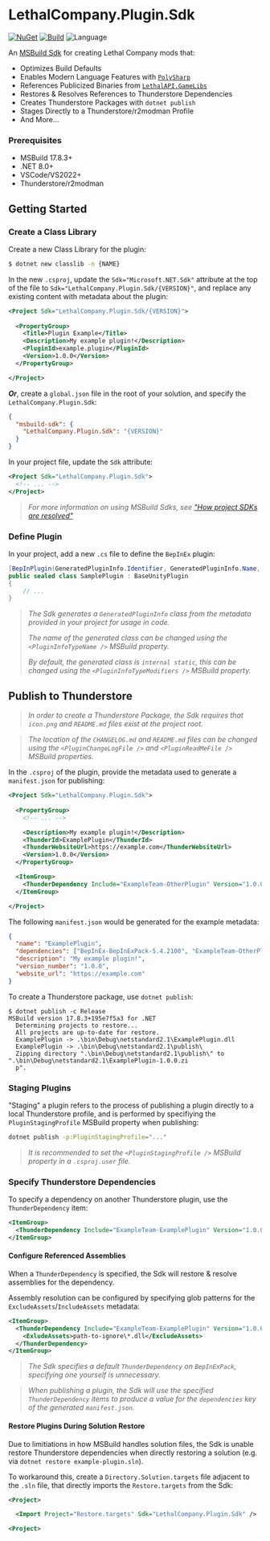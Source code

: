 # LethalCompany.Plugin.Sdk
[![NuGet](https://img.shields.io/nuget/vpre/LethalCompany.Plugin.Sdk)](https://www.nuget.org/packages/LethalCompany.Plugin.Sdk)
[![Build](https://img.shields.io/github/actions/workflow/status/cryptoc1/lc-plugin-sdk/default.yml)](https://github.com/cryptoc1/lc-plugin-sdk/actions/workflows/default.yml)
![Language](https://img.shields.io/github/languages/top/cryptoc1/lc-plugin-sdk)


An [MSBuild Sdk](https://learn.microsoft.com/en-us/visualstudio/msbuild/how-to-use-project-sdk?view=vs-2022) for creating Lethal Company mods that:

- Optimizes Build Defaults
- Enables Modern Language Features with [`PolySharp`](https://github.com/Sergio0694/PolySharp)
- References Publicized Binaries from [`LethalAPI.GameLibs`](https://github.com/dhkatz/LethalAPI.GameLibs)
- Restores & Resolves References to Thunderstore Dependencies
- Creates Thunderstore Packages with `dotnet publish`
- Stages Directly to a Thunderstore/r2modman Profile
- And More...

### Prerequisites
- MSBuild 17.8.3+
- .NET 8.0+
- VSCode/VS2022+
- Thunderstore/r2modman

## Getting Started

### Create a Class Library

Create a new Class Library for the plugin:
```bash
$ dotnet new classlib -n {NAME}
```

In the new `.csproj`, update the `Sdk="Microsoft.NET.Sdk"` attribute at the top of the file to `Sdk="LethalCompany.Plugin.Sdk/{VERSION}"`, and replace any existing content with metadata about the plugin:
```xml
<Project Sdk="LethalCompany.Plugin.Sdk/{VERSION}">
  
  <PropertyGroup>
    <Title>Plugin Example</Title>
    <Description>My example plugin!</Description>
    <PluginId>example.plugin</PluginId>
    <Version>1.0.0</Version>
  </PropertyGroup>

</Project>
```

***Or***, create a `global.json` file in the root of your solution, and specify the `LethalCompany.Plugin.Sdk`:
```json
{
  "msbuild-sdk": {
    "LethalCompany.Plugin.Sdk": "{VERSION}"
  }
}
```

In your project file, update the `Sdk` attribute:
```xml
<Project Sdk="LethalCompany.Plugin.Sdk">
  <!-- ... -->
</Project>
```

> _For more information on using MSBuild Sdks, see ["How project SDKs are resolved"](https://learn.microsoft.com/en-us/visualstudio/msbuild/how-to-use-project-sdk?view=vs-2022#how-project-sdks-are-resolved)_

### Define Plugin

In your project, add a new `.cs` file to define the `BepInEx` plugin:
```csharp
[BepInPlugin(GeneratedPluginInfo.Identifier, GeneratedPluginInfo.Name, GeneratedPluginInfo.Version)]
public sealed class SamplePlugin : BaseUnityPlugin
{
    // ...
}
```
> _The Sdk generates a `GeneratedPluginInfo` class from the metadata provided in your project for usage in code._
> 
> _The name of the generated class can be changed using the `<PluginInfoTypeName />` MSBuild property._
>
> _By default, the generated class is `internal static`, this can be changed using the `<PluginInfoTypeModifiers />` MSBuild property._


## Publish to Thunderstore

> _In order to create a Thunderstore Package, the Sdk requires that `icon.png` and `README.md` files exist at the project root._

> _The location of the `CHANGELOG.md` and `README.md` files can be changed using the `<PluginChangeLogFile />` and `<PluginReadMeFile />` MSBuild properties._

In the `.csproj` of the plugin, provide the metadata used to generate a `manifest.json` for publishing:
```xml
<Project Sdk="LethalCompany.Plugin.Sdk">
  
  <PropertyGroup>
    <!-- ... -->

    <Description>My example plugin!</Description>
    <ThunderId>ExamplePlugin</ThunderId>
    <ThunderWebsiteUrl>https://example.com</ThunderWebsiteUrl>
    <Version>1.0.0</Version>
  </PropertyGroup>

  <ItemGroup>
    <ThunderDependency Include="ExampleTeam-OtherPlugin" Version="1.0.0" />
  </ItemGroup>

</Project>
```

The following `manifest.json` would be generated for the example metadata:
```json
{
  "name": "ExamplePlugin",
  "dependencies": ["BepInEx-BepInExPack-5.4.2100", "ExampleTeam-OtherPlugin-1.0.0"],
  "description": "My example plugin!",
  "version_number": "1.0.0",
  "website_url": "https://example.com"
}
```

To create a Thunderstore package, use `dotnet publish`:
```
$ dotnet publish -c Release
MSBuild version 17.8.3+195e7f5a3 for .NET
  Determining projects to restore...
  All projects are up-to-date for restore.
  ExamplePlugin -> .\bin\Debug\netstandard2.1\ExamplePlugin.dll
  ExamplePlugin -> .\bin\Debug\netstandard2.1\publish\
  Zipping directory ".\bin\Debug\netstandard2.1\publish\" to ".\bin\Debug\netstandard2.1\ExamplePlugin-1.0.0.zi
  p".
```

### Staging Plugins

"Staging" a plugin refers to the process of publishing a plugin directly to a local Thunderstore profile, and is performed by specifiying the `PluginStagingProfile` MSBuild property when publishing:
```bash
dotnet publish -p:PluginStagingProfile="..."
```

> _It is recommended to set the `<PluginStagingProfile />` MSBuild property in a `.csproj.user` file._

### Specify Thunderstore Dependencies

To specify a dependency on another Thunderstore plugin, use the `ThunderDependency` item:
```xml
<ItemGroup>
  <ThunderDependency Include="ExampleTeam-ExamplePlugin" Version="1.0.0" />
</ItemGroup>
```

#### Configure Referenced Assemblies

When a `ThunderDependency` is specified, the Sdk will restore & resolve assemblies for the dependency. 

Assembly resolution can be configured by specifying glob patterns for the `ExcludeAssets`/`IncludeAssets` metadata:

```xml
<ItemGroup>
  <ThunderDependency Include="ExampleTeam-ExamplePlugin" Version="1.0.0">
    <ExludeAssets>path-to-ignore\*.dll</ExcludeAssets>
  </ThunderDependency>
</ItemGroup>
```

> _The Sdk specifies a default `ThunderDependency` on `BepInExPack`, specifying one yourself is unnecessary._

> _When publishing a plugin, the Sdk will use the specified `ThunderDependency` items to produce a value for the `dependencies` key of the generated `manifest.json`._

#### Restore Plugins During Solution Restore

Due to limitiations in how MSBuild handles solution files, the Sdk is unable restore Thunderstore dependencies when directly restoring a solution (e.g. via `dotnet restore example-plugin.sln`).

To workaround this, create a `Directory.Solution.targets` file adjacent to the `.sln` file, that directly imports the `Restore.targets` from the Sdk:
```xml
<Project>

  <Import Project="Restore.targets" Sdk="LethalCompany.Plugin.Sdk" />

<Project>
```